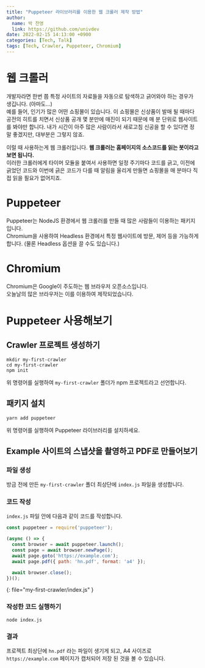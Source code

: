 ```yaml
---
title: "Puppeteer 라이브러리를 이용한 웹 크롤러 제작 방법"
author:
  name: 박 찬영
  link: https://github.com/univdev
date: 2022-02-15 14:13:00 +0900
categories: [Tech, Talk]
tags: [Tech, Crawler, Puppeteer, Chromium]
---
```

# 웹 크롤러
개발자라면 한번 쯤 특정 사이트의 자료들을 자동으로 탐색하고 긁어와야 하는 경우가 생깁니다. (아마도...)  
예를 들어, 인기가 많은 어떤 쇼핑몰이 있습니다. 이 쇼핑몰은 신상품이 발매 될 때마다 공전의 히트를 치면서 신상품 공개 몇 분만에 매진이 되기 때문에 매 분 단위로 웹사이트를 봐야만 합니다. 내가 시간이 아주 많은 사람이라서 새로고침 신공을 할 수 있다면 정말 좋겠지만, 대부분은 그렇지 않죠.

이럴 때 사용하는게 웹 크롤러입니다. **웹 크롤러는 홈페이지의 소스코드를 읽는 봇이라고 보면 됩니다.**  
이러한 크롤러에게 타이머 모듈을 붙여서 사용하면 일정 주기마다 코드를 긁고, 이전에 긁었던 코드와 이번에 긁은 코드가 다를 때 알림을 울리게 만들면 쇼핑몰을 매 분마다 직접 읽을 필요가 없어지죠.
# Puppeteer
Puppeteer는 NodeJS 환경에서 웹 크롤러를 만들 때 많은 사람들이 이용하는 패키지입니다.  
Chromium을 사용하여 Headless 환경에서 특정 웹사이트에 방문, 제어 등을 가능하게 합니다. (물론 Headless 옵션을 끌 수도 있습니다.)
# Chromium
Chromium은 Google이 주도하는 웹 브라우저 오픈소스입니다.  
오늘날의 많은 브라우저는 이를 이용하여 제작되었습니다.
# Puppeteer 사용해보기
## Crawler 프로젝트 생성하기
```shell
mkdir my-first-crawler
cd my-first-crawler
npm init
```
위 명령어를 실행하여 ```my-first-crawler``` 폴더가 npm 프로젝트라고 선언합니다.
## 패키지 설치
```shell
yarn add puppeteer
```
위 명령어를 실행하여 Puppeteer 라이브러리를 설치하세요.
## Example 사이트의 스냅샷을 촬영하고 PDF로 만들어보기
### 파일 생성
방금 전에 만든 ```my-first-crawler``` 폴더 최상단에 ```index.js``` 파일을 생성합니다.  
### 코드 작성
```index.js``` 파일 안에 다음과 같이 코드를 작성합니다.
```javascript
const puppeteer = require('puppeteer');

(async () => {
  const browser = await puppeteer.launch();
  const page = await browser.newPage();
  await page.goto('https://example.com');
  await page.pdf({ path: 'hn.pdf', format: 'a4' });

  await browser.close();
})();
```
{: file="my-first-crawler/index.js" }
### 작성한 코드 실행하기
```shell
node index.js
```
### 결과
프로젝트 최상단에 ```hn.pdf``` 라는 파일이 생기게 되고, A4 사이즈로 ```https://example.com``` 페이지가 캡처되어 저장 된 것을 볼 수 있습니다.